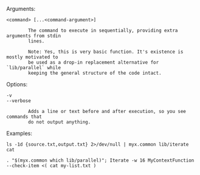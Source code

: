 
  Arguments:

    <command> [...<command-argument>]

            The command to execute in sequentially, providing extra arguments from stdin
            lines. 
            
            Note: Yes, this is very basic function. It's existence is mostly motivated to
            be used as a drop-in replacement alternative for `lib/parallel` while 
            keeping the general structure of the code intact.

  Options:

    -v
    --verbose

            Adds a line or text before and after execution, so you see commands that 
            do not output anything.

  Examples:

    ls -1d {source.txt,output.txt} 2>/dev/null | myx.common lib/iterate cat

    . "$(myx.common which lib/parallel)"; Iterate -w 16 MyContextFunction --check-item <( cat my-list.txt )

